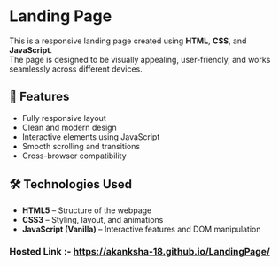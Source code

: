 # Landing Page

This is a responsive landing page created using **HTML**, **CSS**, and **JavaScript**.  
The page is designed to be visually appealing, user-friendly, and works seamlessly across different devices.

## 🚀 Features
- Fully responsive layout
- Clean and modern design
- Interactive elements using JavaScript
- Smooth scrolling and transitions
- Cross-browser compatibility

## 🛠️ Technologies Used
- **HTML5** – Structure of the webpage
- **CSS3** – Styling, layout, and animations
- **JavaScript (Vanilla)** – Interactive features and DOM manipulation

### Hosted Link :- https://akanksha-18.github.io/LandingPage/
